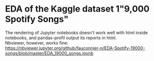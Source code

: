 # EDA of the Kaggle dataset 1"9,000 Spotify Songs"


The rendering of Jupyter notebooks doesn't work well with html inside notebooks, and pandas-profil output its reports in html.  
Nbviewer, however, works fine:  
https://nbviewer.jupyter.org/github/fauconnier-n/EDA-Spotify-19000-songs/blob/master/EDA_19000_songs.ipynb

